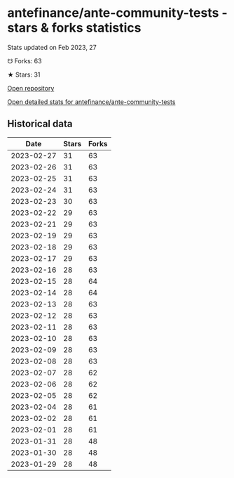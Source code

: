 # antefinance/ante-community-tests - stars & forks statistics

Stats updated on Feb 2023, 27

☋ Forks: 63

★ Stars: 31

[Open repository](https://github.com/antefinance/ante-community-tests)

[Open detailed stats for antefinance/ante-community-tests](https://reviewgithub.com/rep/antefinance/ante-community-tests)

## Historical data
| Date | Stars | Forks |
|------|-------|-------|
| 2023-02-27 | 31 | 63 | 
| 2023-02-26 | 31 | 63 | 
| 2023-02-25 | 31 | 63 | 
| 2023-02-24 | 31 | 63 | 
| 2023-02-23 | 30 | 63 | 
| 2023-02-22 | 29 | 63 | 
| 2023-02-21 | 29 | 63 | 
| 2023-02-19 | 29 | 63 | 
| 2023-02-18 | 29 | 63 | 
| 2023-02-17 | 29 | 63 | 
| 2023-02-16 | 28 | 63 | 
| 2023-02-15 | 28 | 64 | 
| 2023-02-14 | 28 | 64 | 
| 2023-02-13 | 28 | 63 | 
| 2023-02-12 | 28 | 63 | 
| 2023-02-11 | 28 | 63 | 
| 2023-02-10 | 28 | 63 | 
| 2023-02-09 | 28 | 63 | 
| 2023-02-08 | 28 | 63 | 
| 2023-02-07 | 28 | 62 | 
| 2023-02-06 | 28 | 62 | 
| 2023-02-05 | 28 | 62 | 
| 2023-02-04 | 28 | 61 | 
| 2023-02-02 | 28 | 61 | 
| 2023-02-01 | 28 | 61 | 
| 2023-01-31 | 28 | 48 | 
| 2023-01-30 | 28 | 48 | 
| 2023-01-29 | 28 | 48 | 

